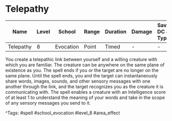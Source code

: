 # Telepathy

| Name | Level | School | Range | Duration | Damage | Save DC & Type |
|------|-------|--------|-------|----------|--------|----------------|
| Telepathy | 8 | Evocation | Point | Timed | - | - |

You create a telepathic link between yourself and a willing creature with which you are familiar. The creature can be anywhere on the same plane of existence as you. The spell ends if you or the target are no longer on the same plane. Until the spell ends, you and the target can instantaneously share words, images, sounds, and other sensory messages with one another through the link, and the target recognizes you as the creature it is communicating with. The spell enables a creature with an Intelligence score of at least 1 to understand the meaning of your words and take in the scope of any sensory messages you send to it.

^Tags: #spell #school_evocation #level_8 #area_effect